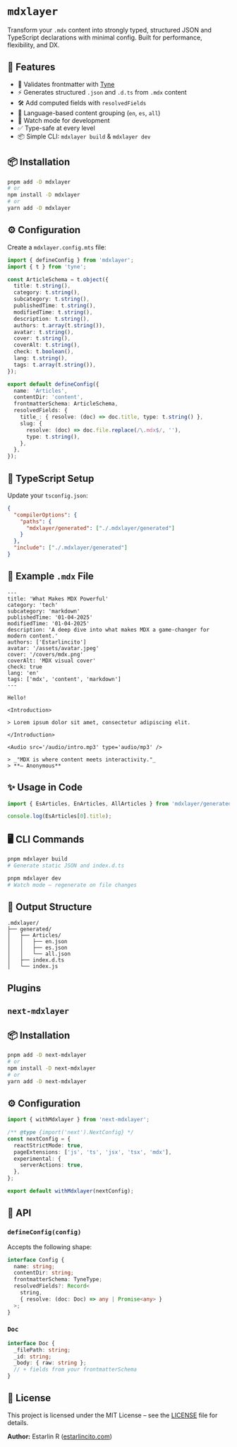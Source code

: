 # `mdxlayer`

Transform your `.mdx` content into strongly typed, structured JSON and TypeScript declarations with minimal config. Built for performance, flexibility, and DX.

## 🚀 Features

- 🧠 Validates frontmatter with [Tyne](https://tyne.estarlincito.com/)
- ⚡ Generates structured `.json` and `.d.ts` from `.mdx` content
- 🛠 Add computed fields with `resolvedFields`
- 📁 Language-based content grouping (`en`, `es`, `all`)
- 🔄 Watch mode for development
- ✅ Type-safe at every level
- 📦 Simple CLI: `mdxlayer build` & `mdxlayer dev`

## 📦 Installation

```bash
pnpm add -D mdxlayer
# or
npm install -D mdxlayer
# or
yarn add -D mdxlayer
```

## ⚙️ Configuration

Create a `mdxlayer.config.mts` file:

```ts
import { defineConfig } from 'mdxlayer';
import { t } from 'tyne';

const ArticleSchema = t.object({
  title: t.string(),
  category: t.string(),
  subcategory: t.string(),
  publishedTime: t.string(),
  modifiedTime: t.string(),
  description: t.string(),
  authors: t.array(t.string()),
  avatar: t.string(),
  cover: t.string(),
  coverAlt: t.string(),
  check: t.boolean(),
  lang: t.string(),
  tags: t.array(t.string()),
});

export default defineConfig({
  name: 'Articles',
  contentDir: 'content',
  frontmatterSchema: ArticleSchema,
  resolvedFields: {
    title_: { resolve: (doc) => doc.title, type: t.string() },
    slug: {
      resolve: (doc) => doc.file.replace(/\.mdx$/, ''),
      type: t.string(),
    },
  },
});
```

## 🧠 TypeScript Setup

Update your `tsconfig.json`:

```json
{
  "compilerOptions": {
    "paths": {
      "mdxlayer/generated": ["./.mdxlayer/generated"]
    }
  },
  "include": ["./.mdxlayer/generated"]
}
```

## 📄 Example `.mdx` File

```mdx
---
title: 'What Makes MDX Powerful'
category: 'tech'
subcategory: 'markdown'
publishedTime: '01-04-2025'
modifiedTime: '01-04-2025'
description: 'A deep dive into what makes MDX a game-changer for modern content.'
authors: ['Estarlincito']
avatar: '/assets/avatar.jpeg'
cover: '/covers/mdx.png'
coverAlt: 'MDX visual cover'
check: true
lang: 'en'
tags: ['mdx', 'content', 'markdown']
---

Hello!

<Introduction>

> Lorem ipsum dolor sit amet, consectetur adipiscing elit.

</Introduction>

<Audio src='/audio/intro.mp3' type='audio/mp3' />

> _"MDX is where content meets interactivity."_  
> **– Anonymous**
```

## ✨ Usage in Code

```ts
import { EsArticles, EnArticles, AllArticles } from 'mdxlayer/generated';

console.log(EsArticles[0].title);
```

## 🖥 CLI Commands

```bash
pnpm mdxlayer build
# Generate static JSON and index.d.ts

pnpm mdxlayer dev
# Watch mode — regenerate on file changes
```

## 📁 Output Structure

```
.mdxlayer/
├── generated/
│   ├── Articles/
│   │   ├── en.json
│   │   ├── es.json
│   │   └── all.json
│   ├── index.d.ts
│   └── index.js
```

## Plugins

## `next-mdxlayer`

## 📦 Installation

```bash
pnpm add -D next-mdxlayer
# or
npm install -D next-mdxlayer
# or
yarn add -D next-mdxlayer
```

## ⚙️ Configuration

```ts
import { withMdxlayer } from 'next-mdxlayer';

/** @type {import('next').NextConfig} */
const nextConfig = {
  reactStrictMode: true,
  pageExtensions: ['js', 'ts', 'jsx', 'tsx', 'mdx'],
  experimental: {
    serverActions: true,
  },
};

export default withMdxlayer(nextConfig);
```

## 🔩 API

### `defineConfig(config)`

Accepts the following shape:

```ts
interface Config {
  name: string;
  contentDir: string;
  frontmatterSchema: TyneType;
  resolvedFields?: Record<
    string,
    { resolve: (doc: Doc) => any | Promise<any> }
  >;
}
```

### `Doc`

```ts
interface Doc {
  _filePath: string;
  _id: string;
  _body: { raw: string };
  // + fields from your frontmatterSchema
}
```

## 📝 License

This project is licensed under the MIT License – see the [LICENSE](LICENSE) file for details.

**Author:** Estarlin R ([estarlincito.com](https://estarlincito.com))
